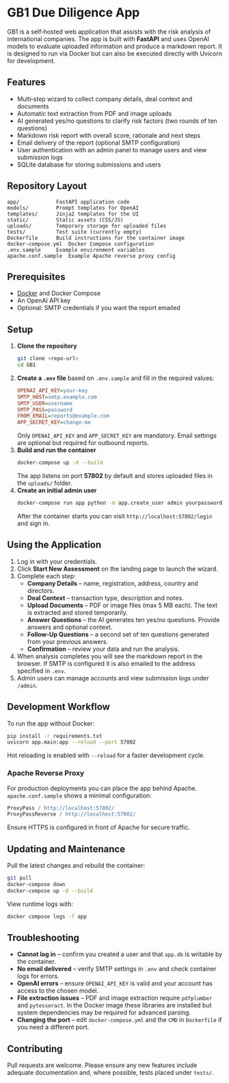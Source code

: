 # GB1 Due Diligence App

GB1 is a self‑hosted web application that assists with the risk analysis of international companies. The app is built with **FastAPI** and uses OpenAI models to evaluate uploaded information and produce a markdown report. It is designed to run via Docker but can also be executed directly with Uvicorn for development.

## Features

- Multi‑step wizard to collect company details, deal context and documents
- Automatic text extraction from PDF and image uploads
- AI generated yes/no questions to clarify risk factors (two rounds of ten questions)
- Markdown risk report with overall score, rationale and next steps
- Email delivery of the report (optional SMTP configuration)
- User authentication with an admin panel to manage users and view submission logs
- SQLite database for storing submissions and users

## Repository Layout

```
app/            FastAPI application code
models/         Prompt templates for OpenAI
templates/      Jinja2 templates for the UI
static/         Static assets (CSS/JS)
uploads/        Temporary storage for uploaded files
tests/          Test suite (currently empty)
Dockerfile      Build instructions for the container image
docker-compose.yml  Docker Compose configuration
.env.sample     Example environment variables
apache.conf.sample  Example Apache reverse proxy config
```

## Prerequisites

- [Docker](https://docs.docker.com/get-docker/) and Docker Compose
- An OpenAI API key
- Optional: SMTP credentials if you want the report emailed

## Setup

1. **Clone the repository**
   ```bash
   git clone <repo-url>
   cd GB1
   ```
2. **Create a `.env` file** based on `.env.sample` and fill in the required values:
   ```ini
   OPENAI_API_KEY=your-key
   SMTP_HOST=smtp.example.com
   SMTP_USER=username
   SMTP_PASS=password
   FROM_EMAIL=reports@example.com
   APP_SECRET_KEY=change-me
   ```
   Only `OPENAI_API_KEY` and `APP_SECRET_KEY` are mandatory. Email settings are optional but required for outbound reports.
3. **Build and run the container**
   ```bash
   docker-compose up -d --build
   ```
   The app listens on port **57802** by default and stores uploaded files in the `uploads/` folder.
4. **Create an initial admin user**
   ```bash
   docker-compose run app python -m app.create_user admin yourpassword --role admin
   ```
   After the container starts you can visit `http://localhost:57802/login` and sign in.

## Using the Application

1. Log in with your credentials.
2. Click **Start New Assessment** on the landing page to launch the wizard.
3. Complete each step:
   - **Company Details** &ndash; name, registration, address, country and directors.
   - **Deal Context** &ndash; transaction type, description and notes.
   - **Upload Documents** &ndash; PDF or image files (max 5&nbsp;MB each). The text is extracted and stored temporarily.
   - **Answer Questions** &ndash; the AI generates ten yes/no questions. Provide answers and optional context.
   - **Follow-Up Questions** &ndash; a second set of ten questions generated from your previous answers.
   - **Confirmation** &ndash; review your data and run the analysis.
4. When analysis completes you will see the markdown report in the browser. If SMTP is configured it is also emailed to the address specified in `.env`.
5. Admin users can manage accounts and view submission logs under `/admin`.

## Development Workflow

To run the app without Docker:
```bash
pip install -r requirements.txt
uvicorn app.main:app --reload --port 57802
```
Hot reloading is enabled with `--reload` for a faster development cycle.

### Apache Reverse Proxy

For production deployments you can place the app behind Apache. `apache.conf.sample` shows a minimal configuration:
```apache
ProxyPass / http://localhost:57802/
ProxyPassReverse / http://localhost:57802/
```
Ensure HTTPS is configured in front of Apache for secure traffic.

## Updating and Maintenance

Pull the latest changes and rebuild the container:
```bash
git pull
docker-compose down
docker-compose up -d --build
```
View runtime logs with:
```bash
docker compose logs -f app
```

## Troubleshooting

- **Cannot log in** &ndash; confirm you created a user and that `app.db` is writable by the container.
- **No email delivered** &ndash; verify SMTP settings in `.env` and check container logs for errors.
- **OpenAI errors** &ndash; ensure `OPENAI_API_KEY` is valid and your account has access to the chosen model.
- **File extraction issues** &ndash; PDF and image extraction require `pdfplumber` and `pytesseract`. In the Docker image these libraries are installed but system dependencies may be required for advanced parsing.
- **Changing the port** &ndash; edit `docker-compose.yml` and the `CMD` in `Dockerfile` if you need a different port.

## Contributing

Pull requests are welcome. Please ensure any new features include adequate documentation and, where possible, tests placed under `tests/`.

